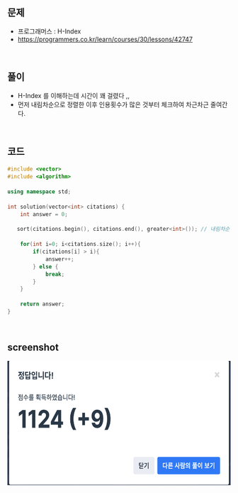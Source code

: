 ## 문제
- 프로그래머스 : H-Index
- https://programmers.co.kr/learn/courses/30/lessons/42747

<br/>

## 풀이
- H-Index 를 이해하는데 시간이 꽤 걸렸다 ,, 
- 먼저 내림차순으로 정렬한 이후 인용횟수가 많은 것부터 체크하여 차근차근 줄여간다.


<br/>


## 코드

```c++
#include <vector>
#include <algorithm>

using namespace std;

int solution(vector<int> citations) {
    int answer = 0;
    
   sort(citations.begin(), citations.end(), greater<int>()); // 내림차순 정렬
    
    for(int i=0; i<citations.size(); i++){
        if(citations[i] > i){
            answer++;
        } else {
            break;
        }
    }
 
    return answer;
}
```



<br/>

## screenshot

<img src="./screenshots/prog_H_index.png" width="600" height="280">


<br/>
